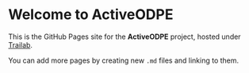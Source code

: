 # Welcome to ActiveODPE

This is the GitHub Pages site for the **ActiveODPE** project, hosted under [Trailab](https://github.com/trailab).

You can add more pages by creating new `.md` files and linking to them.